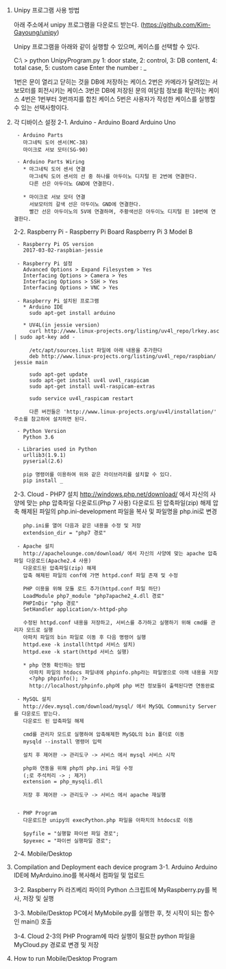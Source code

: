 1. Unipy 프로그램 사용 방법
   
   아래 주소에서 unipy 프로그램을 다운로드 받는다.
   (https://github.com/Kim-Gayoung/unipy)
   
   Unipy 프로그램을 아래와 같이 실행할 수 있으며, 케이스를 선택할 수 있다.
   
   C:\ > python UnipyProgram.py
   1: door state, 2: control, 3: DB content, 4: total case, 5: custom case
   Enter the number : _
   
   1번은 문이 열리고 닫히는 것을 DB에 저장하는 케이스
   2번은 카메라가 달려있는 서보모터를 회전시키는 케이스
   3번은 DB에 저장된 문의 여닫힘 정보를 확인하는 케이스
   4번은 1번부터 3번까지를 합친 케이스
   5번은 사용자가 작성한 케이스를 실행할 수 있는 선택사항이다.
   
2. 각 디바이스 설정
   2-1. Arduino
		- Arduino Board
		  Arduino Uno
		  
		- Arduino Parts
		  마그네틱 도어 센서(MC-38)
		  마이크로 서보 모터(SG-90)
		
		- Arduino Parts Wiring
		  * 마그네틱 도어 센서 연결
			마그네틱 도어 센서의 선 중 하나를 아두이노 디지털 핀 2번에 연결한다.
			다른 선은 아두이노 GND에 연결한다.
			
		  * 마이크로 서보 모터 연결
			서보모터의 갈색 선은 아두이노 GND에 연결한다.
			빨간 선은 아두이노의 5V에 연결하며, 주황색선은 아두이노 디지털 핀 10번에 연결한다.
		  
   
   2-2. Raspberry Pi
		- Raspberry Pi Board
		  Raspberry Pi 3 Model B
		  
		- Raspberry Pi OS version
		  2017-03-02-raspbian-jessie
		
		- Raspberry Pi 설정
		  Advanced Options > Expand Filesystem > Yes
		  Interfacing Options > Camera > Yes
		  Interfacing Options > SSH > Yes
		  Interfacing Options > VNC > Yes
		
		- Raspberry Pi 설치된 프로그램
		  * Arduino IDE
			sudo apt-get install arduino
			
		  * UV4L(in jessie version)
			curl http://www.linux-projects.org/listing/uv4l_repo/lrkey.asc | sudo apt-key add -
			
			/etc/apt/sources.list 파일에 아래 내용을 추가한다
			deb http://www.linux-projects.org/listing/uv4l_repo/raspbian/ jessie main
			
			sudo apt-get update
			sudo apt-get install uv4l uv4l_raspicam
			sudo apt-get install uv4l-raspicam-extras
			
			sudo service uv4l_raspicam restart
			
			다른 버전들은 'http://www.linux-projects.org/uv4l/installation/' 주소를 참고하여 설치하면 된다.
		
		- Python Version
		  Python 3.6
		
		- Libraries used in Python
		  urllib3(1.9.1)
		  pyserial(2.6)
		  
		  pip 명령어를 이용하여 위와 같은 라이브러리를 설치할 수 있다.
		  pip install _
		
   2-3. Cloud
		- PHP7 설치
		  http://windows.php.net/download/ 에서 자신의 사양에 맞는 php 압축파일 다운로드(Php 7 사용)
		  다운로드 된 압축파일(zip) 해제
		  압축 해제된 파일의 php.ini-development 파일을 복사 및 파일명을 php.ini로 변경
		  
		  php.ini를 열어 다음과 같은 내용을 수정 및 저장
		  extendsion_dir = "php7 경로"
		  
		- Apache 설치
		  http://apachelounge.com/download/ 에서 자신의 사양에 맞는 apache 압축파일 다운로드(Apache2.4 사용)
		  다운로드된 압축파일(zip) 해제
		  압축 해제된 파일의 conf에 가면 httpd.conf 파일 존재 및 수정
		  
		  PHP 이용을 위해 모듈 로드 추가(httpd.conf 파일 하단)
		  LoadModule php7_module "php7apache2_4.dll 경로"
		  PHPInDir "php 경로"
		  SetHandler application/x-httpd-php
		  
		  수정된 httpd.conf 내용을 저장하고, 서비스를 추가하고 실행하기 위해 cmd를 관리자 모드로 실행
		  아파치 파일의 bin 파일로 이동 후 다음 명령어 실행
		  httpd.exe -k install(httpd 서비스 설치)
		  httpd.exe -k start(httpd 서비스 실행)
		  
		  * php 연동 확인하는 방법
		    아파치 파일의 htdocs 파일내에 phpinfo.php라는 파일명으로 아래 내용을 저장
			<?php phpinfo(); ?>
			http://localhost/phpinfo.php에 php 버전 정보들이 출력된다면 연동완료
		
		- MySQL 설치
		  http://dev.mysql.com/download/mysql/ 에서 MySQL Community Server를 다운로드 받는다.
		  다운로드 된 압축파일 해제
		  
		  cmd를 관리자 모드로 실행하여 압축해제한 MySQL의 bin 폴더로 이동
		  mysqld --install 명령어 입력
		  
		  설치 후 제어판 -> 관리도구 -> 서비스 에서 mysql 서비스 시작
		  
		  php와 연동을 위해 php의 php.ini 파일 수정
		  (;로 주석처리 -> ; 제거)
		  extension = php_mysqli.dll
		  
		  저장 후 제어판 -> 관리도구 -> 서비스 에서 apache 재실행
		  
		
		- PHP Program
		  다운로드한 unipy의 execPython.php 파일을 아파치의 htdocs로 이동
		  
		  $pyfile = "실행할 파이썬 파일 경로";
		  $pyexec = "파이썬 실행파일 경로";
		  
		
   2-4. Mobile/Desktop
   

3. Compilation and Deployment each device program
   3-1. Arduino
		Arduino IDE에 MyArduino.ino를 복사해서 컴파일 및 업로드
		
   3-2. Raspberry Pi
		라즈베리 파이의 Python 스크립트에 MyRaspberry.py를 복사, 저장 및 실행
		
   3-3. Mobile/Desktop
		PC에서 MyMobile.py를 실행한 후, 첫 시작이 되는 함수인 main() 호출
   
   3-4. Cloud
		2-3의 PHP Program에 따라 실행이 필요한 python 파일을 MyCloud.py 경로로 변경 및 저장
   
4. How to run Mobile/Desktop Program